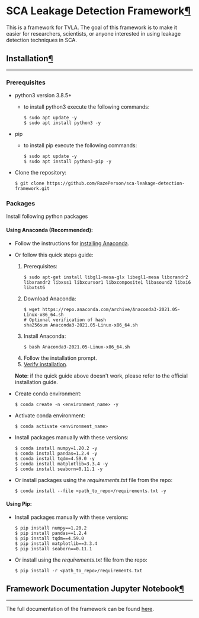 # SCA Leakage Detection Framework[¶](#SCA-Leakage-Detection-Framework)

This is a framework for TVLA. The goal of this framework is to make it easier for researchers, scientists, or anyone interested in using leakage detection techniques in SCA.

## Installation[¶](#Installation)
---
### Prerequisites

- python3 version 3.8.5+
    - to install python3 execute the following commands:
        ```shell
        $ sudo apt update -y
        $ sudo apt install python3 -y
        ```
- pip
    - to install pip execute the following commands:
        ```shell
        $ sudo apt update -y
        $ sudo apt install python3-pip -y
        ```

- Clone the repository:
    ```shell
    $ git clone https://github.com/RazePerson/sca-leakage-detection-framework.git
    ```


### Packages
Install following python packages
    
#### **Using Anaconda (Recommended)**:
    
- Follow the instructions for [installing Anaconda](https://docs.anaconda.com/anaconda/install/).


- Or follow this quick steps guide: 
    1. Prerequisites:
        ```shell
        $ sudo apt-get install libgl1-mesa-glx libegl1-mesa libxrandr2 libxrandr2 libxss1 libxcursor1 libxcomposite1 libasound2 libxi6 libxtst6
        ```
    2. Download Anaconda:
        ```shell
        $ wget https://repo.anaconda.com/archive/Anaconda3-2021.05-Linux-x86_64.sh
        # Optional verification of hash
        sha256sum Anaconda3-2021.05-Linux-x86_64.sh
        ```
    3. Install Anaconda:
        ```shell
        $ bash Anaconda3-2021.05-Linux-x86_64.sh
        ```
    4. Follow the installation prompt.
    5. [Verify installation](https://docs.anaconda.com/anaconda/install/verify-install/).
    
    **Note**: if the quick guide above doesn't work, please refer to the official installation guide.


- Create conda environment:
    ```shell
    $ conda create -n <environment_name> -y
    ```
- Activate conda environment:
    ```shell
    $ conda activate <environment_name>
    ```
- Install packages manually with these versions:
    ```shell
    $ conda install numpy=1.20.2 -y
    $ conda install pandas=1.2.4 -y
    $ conda install tqdm=4.59.0 -y
    $ conda install matplotlib=3.3.4 -y
    $ conda install seaborn=0.11.1 -y
    ```
- Or install packages using the *requirements.txt* file from the repo:
    ```shell
    $ conda install --file <path_to_repo>/requirements.txt -y
    ```

#### **Using Pip**:
- Install packages manually with these versions:
    ```shell
    $ pip install numpy==1.20.2
    $ pip install pandas==1.2.4
    $ pip install tqdm==4.59.0
    $ pip install matplotlib==3.3.4
    $ pip install seaborn==0.11.1
    ```

- Or install using the *requirements.txt* file from the repo:
    ```shell
    $ pip install -r <path_to_repo>/requirements.txt
    ```



## Framework Documentation Jupyter Notebook[¶](#Framework-Documentation-Jupyter-Notebook)
---

The full documentation of the framework can be found [here](https://github.com/RazePerson/sca-leakage-detection-framework/blob/master/sca-leakage-detection-framework/main-app.ipynb).